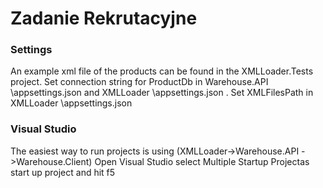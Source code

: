 # Zadanie Rekrutacyjne

### Settings
An example xml file of the products can be found in the XMLLoader.Tests project.
Set connection string for ProductDb in Warehouse.API \appsettings.json and XMLLoader \appsettings.json .
Set XMLFilesPath in  XMLLoader \appsettings.json

### Visual Studio
The easiest way to run projects is using <Multiple Startup Project> (XMLLoader->Warehouse.API ->Warehouse.Client) 
Open Visual Studio select Multiple Startup Projectas start up project and hit f5
